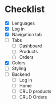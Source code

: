 # Checklist

* [X] Lenguages
* [X] Log in
* [X] Navigation tab
* [ ] Tabs
    * [ ] Dashboard
    * [ ] Products
    * [ ] Orders
* [X] Colors
* [ ] Styling
* [ ] Backend
    * [ ] Log in
    * [ ] Home
    * [ ] CRUD products
    * [ ] CRUD Orders